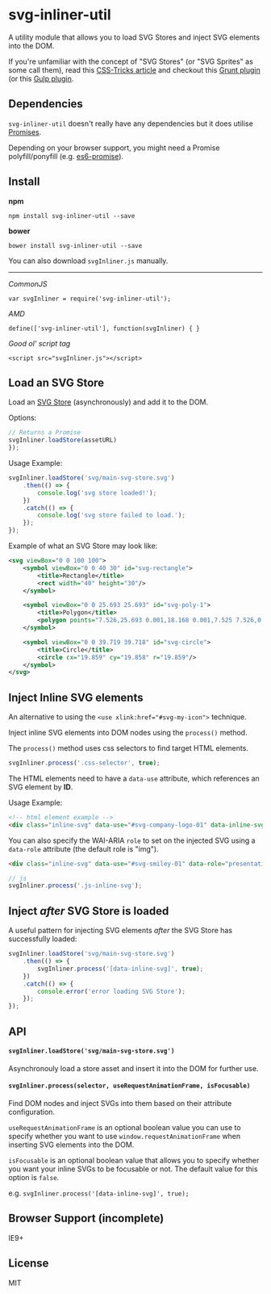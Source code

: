 

# svg-inliner-util

A utility module that allows you to load SVG Stores and inject SVG elements into the DOM.

If you're unfamiliar with the concept of "SVG Stores" (or "SVG Sprites" as some call them), read this [CSS-Tricks article](https://css-tricks.com/svg-sprites-use-better-icon-fonts/) and checkout this [Grunt plugin](https://github.com/FWeinb/grunt-svgstore/) (or this [Gulp plugin](https://github.com/w0rm/gulp-svgstore).


## Dependencies

`svg-inliner-util` doesn't really have any dependencies but it does utilise [Promises](https://developer.mozilla.org/en/docs/Web/JavaScript/Reference/Global_Objects/Promise).

Depending on your browser support, you might need a Promise polyfill/ponyfill (e.g. [es6-promise](https://github.com/stefanpenner/es6-promise)).


## Install

**npm**

    npm install svg-inliner-util --save

**bower**

    bower install svg-inliner-util --save


You can also download `svgInliner.js` manually.

***

*CommonJS*

    var svgInliner = require('svg-inliner-util');


*AMD*

    define(['svg-inliner-util'], function(svgInliner) { }


*Good ol' script tag*

    <script src="svgInliner.js"></script>



## Load an SVG Store

Load an [SVG Store](https://css-tricks.com/svg-sprites-use-better-icon-fonts/) (asynchronously) and add it to the DOM.

Options:

```js
// Returns a Promise
svgInliner.loadStore(assetURL)
});
```

Usage Example:
    
```js
svgInliner.loadStore('svg/main-svg-store.svg')
    .then(() => {
        console.log('svg store loaded!');
    })
    .catch(() => {
        console.log('svg store failed to load.');
    });
});
```

Example of what an SVG Store may look like:

```xml
<svg viewBox="0 0 100 100">
    <symbol viewBox="0 0 40 30" id="svg-rectangle">
        <title>Rectangle</title>
        <rect width="40" height="30"/>
    </symbol>

    <symbol viewBox="0 0 25.693 25.693" id="svg-poly-1">
        <title>Polygon</title>
        <polygon points="7.526,25.693 0.001,18.168 0.001,7.525 7.526,0 18.167,0 25.694,7.525 25.694,18.168 18.167,25.693"/>
    </symbol>

    <symbol viewBox="0 0 39.719 39.718" id="svg-circle">
        <title>Circle</title>
        <circle cx="19.859" cy="19.858" r="19.859"/>
    </symbol>
</svg>
```



## Inject Inline SVG elements

An alternative to using the `<use xlink:href="#svg-my-icon">` technique.

Inject inline SVG elements into DOM nodes using the `process()` method.

The `process()` method uses css selectors to find target HTML elements.

```js
svgInliner.process('.css-selector', true);
```

The HTML elements need to have a `data-use` attribute, which references an SVG element by **ID**.

Usage Example:

```html
<!-- html element example -->
<div class="inline-svg" data-use="#svg-company-logo-01" data-inline-svg>Company Logo</div>
```

You can also specify the WAI-ARIA `role` to set on the injected SVG using a `data-role` attribute (the default role is "img").

```html
<div class="inline-svg" data-use="#svg-smiley-01" data-role="presentation" data-inline-svg>Smiley Face</div>
```

```js
// js 
svgInliner.process('.js-inline-svg');
```


## Inject *after* SVG Store is loaded

A useful pattern for injecting SVG elements *after* the SVG Store has successfully loaded: 

```js
svgInliner.loadStore('svg/main-svg-store.svg')
    .then(() => {
        svgInliner.process('[data-inline-svg]', true);
    })
    .catch(() => {
        console.error('error loading SVG Store');
    });
});
```

## API

#### `svgInliner.loadStore('svg/main-svg-store.svg')`

Asynchronouly load a store asset and insert it into the DOM for further use.


#### `svgInliner.process(selector, useRequestAnimationFrame, isFocusable)`

Find DOM nodes and inject SVGs into them based on their attribute configuration.

`useRequestAnimationFrame` is an optional boolean value you can use to specify whether you want to use `window.requestAnimationFrame` when inserting SVG elements into the DOM.

`isFocusable` is an optional boolean value that allows you to specify whether you want your inline SVGs to be focusable or not. The default value for this option is `false`.

e.g. `svgInliner.process('[data-inline-svg]', true);`


## Browser Support (incomplete)

IE9+


## License

MIT




